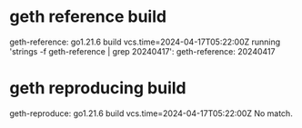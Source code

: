 # geth reference build
geth-reference: go1.21.6
build vcs.time=2024-04-17T05:22:00Z
running 'strings -f geth-reference | grep 20240417':
geth-reference: 20240417
# geth reproducing build
geth-reproduce: go1.21.6
build vcs.time=2024-04-17T05:22:00Z
No match.
